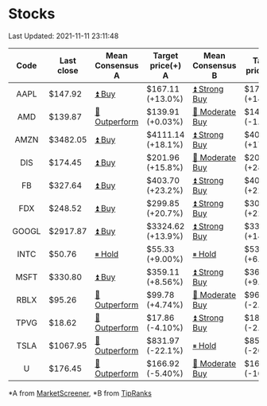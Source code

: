 # Stocks
Last Updated: 2021-11-11 23:11:48

|Code|Last close|Mean Consensus A|Target price(+) A|Mean Consensus B|Target price(+) B|
|:--:|-|-|-|-|-|
|AAPL|$147.92|[⏫ Buy](https://m.marketscreener.com/quote/stock/-4849/)|$167.11 (+13.0%)|[⏫ Strong Buy](https://www.tipranks.com/stocks/aapl/forecast)|$170.00 (+14.93%)|
|AMD|$139.87|[🔼 Outperform](https://m.marketscreener.com/quote/stock/-19475876/)|$139.91 (+0.03%)|[🔼 Moderate Buy](https://www.tipranks.com/stocks/amd/forecast)|$143.45 (-1.75%)|
|AMZN|$3482.05|[⏫ Buy](https://m.marketscreener.com/quote/stock/-12864605/)|$4111.14 (+18.1%)|[⏫ Strong Buy](https://www.tipranks.com/stocks/amzn/forecast)|$4088.17 (+17.08%)|
|DIS|$174.45|[⏫ Buy](https://m.marketscreener.com/quote/stock/-4842/)|$201.96 (+15.8%)|[🔼 Moderate Buy](https://www.tipranks.com/stocks/dis/forecast)|$208.24 (+28.46%)|
|FB|$327.64|[⏫ Buy](https://m.marketscreener.com/quote/stock/-10547141/)|$403.70 (+23.2%)|[⏫ Strong Buy](https://www.tipranks.com/stocks/fb/forecast)|$405.59 (+22.75%)|
|FDX|$248.52|[⏫ Buy](https://m.marketscreener.com/quote/stock/-12585/)|$299.85 (+20.7%)|[⏫ Strong Buy](https://www.tipranks.com/stocks/fdx/forecast)|$304.65 (+22.59%)|
|GOOGL|$2917.87|[⏫ Buy](https://m.marketscreener.com/quote/stock/-24203373/)|$3324.62 (+13.9%)|[⏫ Strong Buy](https://www.tipranks.com/stocks/googl/forecast)|$3328.08 (+14.06%)|
|INTC|$50.76|[⏸ Hold](https://m.marketscreener.com/quote/stock/-4829/)|$55.33 (+9.00%)|[⏸ Hold](https://www.tipranks.com/stocks/intc/forecast)|$53.81 (+6.01%)|
|MSFT|$330.80|[⏫ Buy](https://m.marketscreener.com/quote/stock/-4835/)|$359.11 (+8.56%)|[⏫ Strong Buy](https://www.tipranks.com/stocks/msft/forecast)|$364.36 (+9.30%)|
|RBLX|$95.26|[🔼 Outperform](https://m.marketscreener.com/quote/stock/-117793644/)|$99.78 (+4.74%)|[🔼 Moderate Buy](https://www.tipranks.com/stocks/rblx/forecast)|$96.43 (-2.23%)|
|TPVG|$18.62|[🔼 Outperform](https://m.marketscreener.com/quote/stock/-15933327/)|$17.86 (-4.10%)|[⏫ Strong Buy](https://www.tipranks.com/stocks/tpvg/forecast)|$18.13 (-2.63%)|
|TSLA|$1067.95|[🔼 Outperform](https://m.marketscreener.com/quote/stock/-6344549/)|$831.97 (-22.1%)|[⏸ Hold](https://www.tipranks.com/stocks/tsla/forecast)|$850.24 (-20.50%)|
|U|$176.45|[🔼 Outperform](https://m.marketscreener.com/quote/stock/-112492634/)|$166.92 (-5.40%)|[🔼 Moderate Buy](https://www.tipranks.com/stocks/u/forecast)|$168.63 (-10.06%)|


*A from [MarketScreener](https://www.marketscreener.com), *B from [TipRanks](https://www.tipranks.com)
